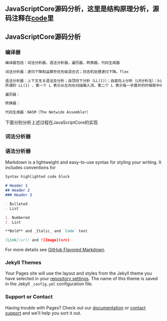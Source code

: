 ## JavaScriptCore源码分析，这里是结构原理分析，源码注释在[code](https://github.com/luyigit/javascriptcore-analyse)里



## JavaScriptCore源码分析

### 编译器
```markdown
编译器包括：词法分析器，语法分析器，遍历器，转换器，代码生成器

词法分析器：递归下降和运算符优先级混合式；状态机处理递归下降。flex

语法分析器：上下文无关语法及分析；自顶向下分析（LL(1)）；自底向上分析（LR分析法）；bison
所谓的 LL(1) ，第一个 L 表示从左向右扫描输入流，第二个 L 表示每一步展开的时候取中间句子中左边第一个非终结符进行展开，括号里面的 1 表示每次只读入 1 个符号，每次只利用这 1 个符号的信息来挑选产生式。

遍历器：

转换器：

代码生成器：NASM（The Netwide Assembler）

```

下面分别分析上述过程在JavaScriptCore的实现
### 词法分析器
### 语法分析器

Markdown is a lightweight and easy-to-use syntax for styling your writing. It includes conventions for

```markdown
Syntax highlighted code block

# Header 1
## Header 2
### Header 3

- Bulleted
- List

1. Numbered
2. List

**Bold** and _Italic_ and `Code` text

[Link](url) and ![Image](src)
```

For more details see [GitHub Flavored Markdown](https://guides.github.com/features/mastering-markdown/).

### Jekyll Themes

Your Pages site will use the layout and styles from the Jekyll theme you have selected in your [repository settings](https://github.com/luyigit/javascriptcore-analyse/settings). The name of this theme is saved in the Jekyll `_config.yml` configuration file.

### Support or Contact

Having trouble with Pages? Check out our [documentation](https://help.github.com/categories/github-pages-basics/) or [contact support](https://github.com/contact) and we’ll help you sort it out.
